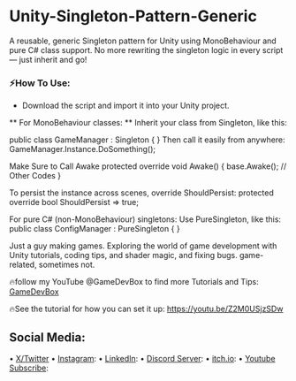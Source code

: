 # Unity-Singleton-Pattern-Generic
A reusable, generic Singleton pattern for Unity using MonoBehaviour and pure C# class support.
No more rewriting the singleton logic in every script — just inherit and go!
### ⚡How To Use:
- Download the script and import it into your Unity project.

** For MonoBehaviour classes:	**
Inherit your class from Singleton<T>, like this:

public class GameManager : Singleton<GameManager> { }
Then call it easily from anywhere:
GameManager.Instance.DoSomething();

Make Sure to Call Awake
protected override void Awake()
{
    base.Awake();
    // Other Codes
}

To persist the instance across scenes, override ShouldPersist:
protected override bool ShouldPersist => true;

For pure C# (non-MonoBehaviour) singletons:
Use PureSingleton<T>, like this:
public class ConfigManager : PureSingleton<ConfigManager> { }


Just a guy making games.
Exploring the world of game development with Unity tutorials, coding tips, and shader magic, and fixing bugs.
game-related, sometimes not.

🔥follow my YouTube @GameDevBox to find more Tutorials and Tips: [GameDevBox](https://www.youtube.com/@GameDevBox)

🔥See the tutorial for how you can set it up: https://youtu.be/Z2M0USjzSDw

## Social Media: 
• [X/Twitter](https://x.com/ArianKhatiban)
• [Instagram](https://www.instagram.com/arian.khatiban):
• [LinkedIn](https://www.linkedin.com/in/arian-khatiban-49b30017a/):
• [Discord Server](https://discord.gg/8hpGqBgXmz):
• [itch.io](https://cloudtears.itch.io/):
• [Youtube Subscribe](https://www.youtube.com/channel/UCgXs2PTiL19Rv1qOn1SI7XQ?sub_confirmation=1):
